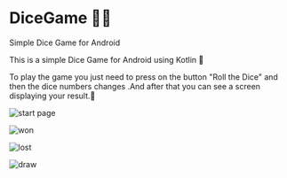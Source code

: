 # DiceGame 🎲🎲
Simple Dice Game for Android 

This is a simple Dice Game for Android using Kotlin 🤩

To play the game you just need to press on the button "Roll the Dice" and then the dice numbers changes .And after that you can see a screen displaying your result.🥇

![start page](https://github.com/Padmaja7664/DiceGame/assets/96992366/77abc260-fc7b-4439-8655-55bcff239574)

![won](https://github.com/Padmaja7664/DiceGame/assets/96992366/85c10f6f-6afb-4ff0-9edd-c176b9f46c9f)

![lost](https://github.com/Padmaja7664/DiceGame/assets/96992366/e6c890b1-a89f-4a2f-9be8-fea71056b3b6)

![draw](https://github.com/Padmaja7664/DiceGame/assets/96992366/eefb4132-9f8b-44eb-9a1d-6da96cd2675c)



